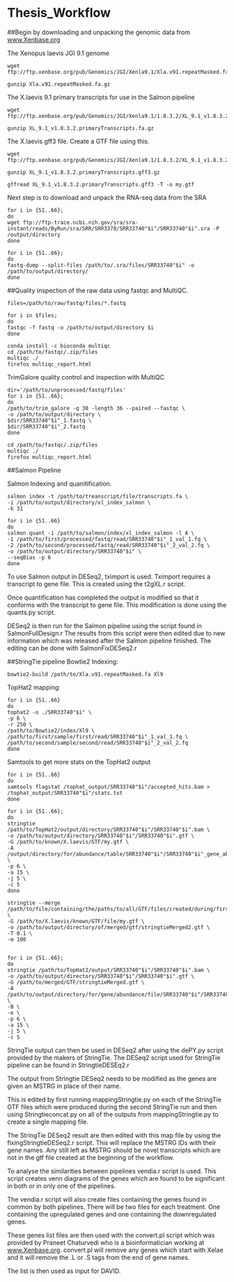# Thesis_Workflow

##Begin by downloading and unpacking the genomic data from www.Xenbase.org

The Xenopus laevis JGI 9.1 genome
```
wget ftp://ftp.xenbase.org/pub/Genomics/JGI/Xenla9.1/Xla.v91.repeatMasked.fa.gz
  
gunzip Xla.v91.repeatMasked.fa.gz
```
The X.laevis 9.1 primary transcripts for use in the Salmon pipeline
```
wget ftp://ftp.xenbase.org/pub/Genomics/JGI/Xenla9.1/1.8.3.2/XL_9.1_v1.8.3.2.primaryTranscripts.fa.gz 

gunzip XL_9.1_v1.8.3.2.primaryTranscripts.fa.gz 
```
The X.laevis gff3 file. Create a GTF file using this.
```
wget ftp://ftp.xenbase.org/pub/Genomics/JGI/Xenla9.1/1.8.3.2/XL_9.1_v1.8.3.2.primaryTranscripts.gff3.gz

gunzip XL_9.1_v1.8.3.2.primaryTranscripts.gff3.gz

gffread XL_9.1_v1.8.3.2.primaryTranscripts.gff3 -T -o my.gtf
```
Next step is to download and unpack the RNA-seq data from the SRA
```
for i in {51..66};
do
wget ftp://ftp-trace.ncbi.nih.gov/sra/sra-instant/reads/ByRun/sra/SRR/SRR3370/SRR33740"$i"/SRR33740"$i".sra -P /output/directory
done

for i in {51..66};
do
fastq-dump --split-files /path/to/.sra/files/SRR33740"$i" -o /path/to/output/directory/ 
done
```
##Quality inspection of the raw data using fastqc and MultiQC.
```
files=/path/to/raw/fastq/files/*.fastq

for i in $files;
do 
fastqc -f fastq -o /path/to/output/directory $i
done

conda install -c bioconda multiqc
cd /path/to/fastqc/.zip/files
multiqc ./
firefox multiqc_report.html
```
TrimGalore quality control and inspection with MultiQC
```
dir='/path/to/unprocessed/fastq/files'
for i in {51..66};
do
/path/to/trim_galore -q 30 -length 36 --paired --fastqc \
-o /path/to/output/directory \
$dir/SRR33740"$i"_1.fastq \
$dir/SRR33740"$i"_2.fastq
done

cd /path/to/fastqc/.zip/files
multiqc ./
firefox multiqc_report.html
```
##Salmon Pipeline

Salmon Indexing and quanitification.
```
salmon index -t /path/to/treanscript/file/transcripts.fa \
-i /path/to/output/directory/xl_index_salmon \
-k 31

for i in {51..66}
do
salmon quant -i /path/to/salmon/index/xl_index_salmon -l A \
-1 /path/to/first/processed/fastq/read/SRR33740"$i"_1_val_1.fq \
-2 /path/to/second/processed/fastq/read/SRR33740"$i"_2_val_2.fq \
-o /path/to/output/directory/SRR33740"$i" \
--seqBias -p 6
done
```
To use Salmon output in DESeq2, tximport is used. Tximport requires a transcript to gene file. This is created using the t2gXL.r script.

Once quantification has completed the output is modified so that it conforms with the transcript to gene file.
This modification is done using the quants.py script.

DESeq2 is then run for the Salmon pipeline using the script found in SalmonFullDesign.r
The results from this script were then edited due to new information which was released after the Salmon pipeline finished. The editing can be done with SalmonFixDESeq2.r


##StringTie pipeline
Bowtie2 Indexing:
```
bowtie2-build /path/to/Xla.v91.repeatMasked.fa Xl9
```
TopHat2 mapping:
```
for i in {51..66}
do
tophat2 -o ./SRR33740"$i" \
-p 6 \
-r 250 \
/path/to/Bowtie2/index/Xl9 \
/path/to/first/sample/first/read/SRR33740"$i"_1_val_1.fq \
/path/to/second/sample/second/read/SRR33740"$i"_2_val_2.fq
done
```
Samtools to get more stats on the TopHat2 output
```
for i in {51..66} 
do
samtools flagstat /tophat_output/SRR33740"$i"/accepted_hits.bam > /tophat_output/SRR33740"$i"/stats.txt
done
```

```
for i in {51..66};
do
stringtie /path/to/TopHat2/output/directory/SRR33740"$i"/SRR33740"$i".bam \
-o /path/to/output/directory/SRR33740"$i"/SRR33740"$i".gtf \
-G /path/to/known/X.laevis/GTF/my.gtf \
-A /output/directory/for/abundance/table/SRR33740"$i"/SRR33740"$i"_gene_abund.tab \
-p 6 \
-a 15 \
-j 5 \
-c 5 
done

stringtie --merge /path/to/file/containing/the/paths/to/all/GTF/files/created/during/first/Stringtie/pass/merge.txt \
-G /path/to/X.laevis/known/GTF/file/my.gtf \
-o /path/to/output/directory/of/merged/gtf/stringtieMerged2.gtf \
-T 0.1 \
-m 100


for i in {51..66};
do
stringtie /path/to/TopHat2/output/SRR33740"$i"/SRR33740"$i".bam \
-o /path/to/output/directory/SRR33740"$i"/SRR33740"$i".gtf \
-G /path/to/merged/GTF/stringtieMerged.gtf \
-A /path/to/output/directory/for/gene/abundance/file/SRR33740"$i"/SRR33740"$i"_gene_abund.tab \
-B \
-e \
-p 6 \
-a 15 \
-j 5 \
-c 5 
```
StringTie output can then be used in DESeq2 after using the dePY.py script provided by the makers of StringTie.
The DESeq2 script used for StringTie pipeline can be found in StringtieDESEq2.r

The output from Stringtie DESeq2 needs to be modified as the genes are given an MSTRG in place of their name.

This is edited by first running mappingStringtie.py on each of the StringTie GTF files which were produced during the second StringTie run and then using Stringtieconcat.py on all of the outputs from mappingStringtie.py to create a single mapping file.

The StringTie DESeq2 result are then edited with this map file by using the fixingStringtieDESeq2.r script. This will replace the MSTRG IDs with their gene names. Any still left as MSTRG should be novel transcripts which are not in the gtf file created at the beginning of the workflow.

To analyse the similarities between pipelines vendia.r script is used.
This script creates venn diagrams of the genes which are found to be significant in both or in only one of the pipelines.

The vendia.r script will also create files containing the genes found in common by both pipelines.
There will be two files for each treatment. One containing the upregulated genes and one containing the downregulated genes.

These  genes list files are then used with the convert.pl script which was provided by Praneet Chaturvedi who is a bioinformatician working at www.Xenbase.org.
convert.pl will remove any genes which start with Xelae and it will remove the .L or .S tags from the end of gene names.

The list is then used as input for DAVID.
